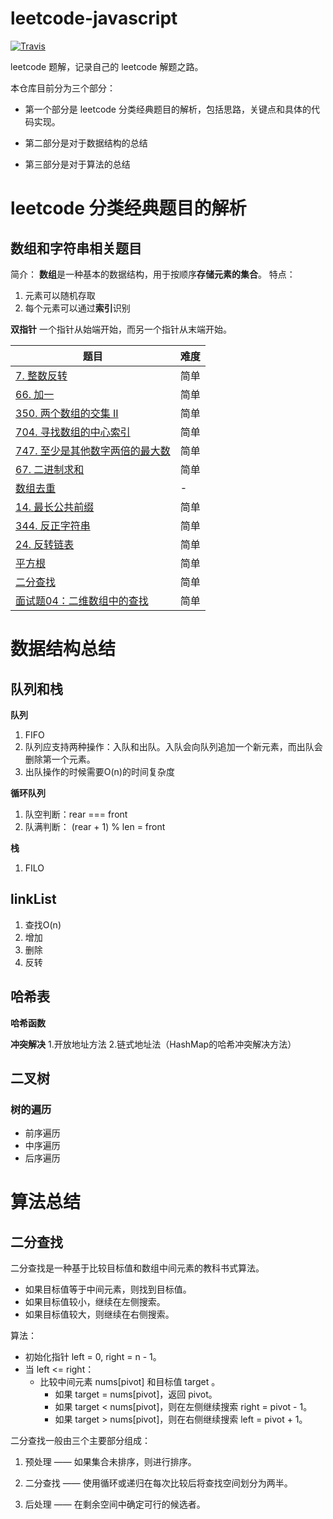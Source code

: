 # leetcode-javascript
[![Travis](https://img.shields.io/badge/language-JavaScript-yellow.svg)]()

leetcode 题解，记录自己的 leetcode 解题之路。

本仓库目前分为三个部分：

* 第一个部分是 leetcode 分类经典题目的解析，包括思路，关键点和具体的代码实现。

* 第二部分是对于数据结构的总结

* 第三部分是对于算法的总结

# leetcode 分类经典题目的解析
## 数组和字符串相关题目
简介：
**数组**是一种基本的数据结构，用于按顺序**存储元素的集合**。
特点：
1. 元素可以随机存取
2. 每个元素可以通过**索引**识别

**双指针**
一个指针从始端开始，而另一个指针从末端开始。

|题目|难度|
|--|--|
|[7. 整数反转](./arrAndString/7.md)|简单|
|[66. 加一](./arrAndString/66.md)|简单|
|[350. 两个数组的交集 II](./arrAndString/350.md)|简单|
|[704. 寻找数组的中心索引](./arrAndString/704.md)|简单|
|[747. 至少是其他数字两倍的最大数](./arrAndString/747.md)|简单|
|[67. 二进制求和](./arrAndString/67.md)|简单|
|[数组去重](./arrAndString/repeatArr.md)|-|
|[14. 最长公共前缀](./arrAndString/14.md)|简单|
|[344. 反正字符串](./arrAndString/344.md)|简单|[707. 设计链表](./queueStack/linkList.md)｜中等｜
|[24. 反转链表](./queueStack/reverseLinkList.md)| 简单|
|[平方根](./queueStack/平方根.md)|简单|
|[二分查找](./queueStack/二分查找.md)|简单|
|[面试题04：二维数组中的查找](./offer/04.md)|简单|


# 数据结构总结
## 队列和栈
**队列**
1. FIFO
2. 队列应支持两种操作：入队和出队。入队会向队列追加一个新元素，而出队会删除第一个元素。
3. 出队操作的时候需要O(n)的时间复杂度

**循环队列**
1. 队空判断：rear === front
2. 队满判断： (rear + 1) % len = front

**栈**
1. FILO

## linkList
1. 查找O(n)
2. 增加
3. 删除
4. 反转

## 哈希表
**哈希函数**

**冲突解决**
1.开放地址方法
2.链式地址法（HashMap的哈希冲突解决方法） 

## 二叉树
### 树的遍历
* 前序遍历
* 中序遍历
* 后序遍历

# 算法总结
## 二分查找
二分查找是一种基于比较目标值和数组中间元素的教科书式算法。

* 如果目标值等于中间元素，则找到目标值。
* 如果目标值较小，继续在左侧搜索。
* 如果目标值较大，则继续在右侧搜索。

算法：
* 初始化指针 left = 0, right = n - 1。
* 当 left <= right：
  * 比较中间元素 nums[pivot] 和目标值 target 。
    * 如果 target = nums[pivot]，返回 pivot。
    * 如果 target < nums[pivot]，则在左侧继续搜索 right = pivot - 1。
    * 如果 target > nums[pivot]，则在右侧继续搜索 left = pivot + 1。

二分查找一般由三个主要部分组成：

1. 预处理 —— 如果集合未排序，则进行排序。

2. 二分查找 —— 使用循环或递归在每次比较后将查找空间划分为两半。

3. 后处理 —— 在剩余空间中确定可行的候选者。
